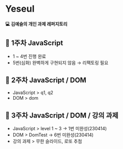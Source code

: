 # Yeseul

#### :computer: 김예슬의 개인 과제 레퍼지토리

## :file_folder: 1주차 JavaScript
- 1 ~ 4번 진행 완료
- 5번(심화) 완벽하게 구현되지 않음 → 리팩토링 필요

## :file_folder: 2주차 JavaScript / DOM
- JavaScript > q1, q2
- DOM > dom

## :file_folder: 3주차 JavaScript / DOM / 강의 과제
- JavaScript > level 1 ~ 3 -> 1번 미완성(230414)
- DOM > DomTest -> 6번 미완성(230414)
- 강의 과제 > 무한 슬라이드, 로또 추첨
